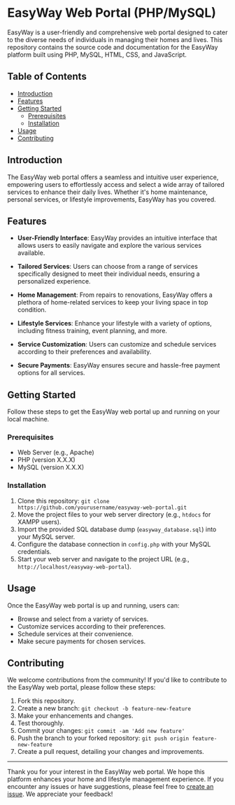 # EasyWay Web Portal (PHP/MySQL)

EasyWay is a user-friendly and comprehensive web portal designed to cater to the diverse needs of individuals in managing their homes and lives. This repository contains the source code and documentation for the EasyWay platform built using PHP, MySQL, HTML, CSS, and JavaScript.

## Table of Contents

- [Introduction](#introduction)
- [Features](#features)
- [Getting Started](#getting-started)
  - [Prerequisites](#prerequisites)
  - [Installation](#installation)
- [Usage](#usage)
- [Contributing](#contributing)


## Introduction

The EasyWay web portal offers a seamless and intuitive user experience, empowering users to effortlessly access and select a wide array of tailored services to enhance their daily lives. Whether it's home maintenance, personal services, or lifestyle improvements, EasyWay has you covered.

## Features

- **User-Friendly Interface**: EasyWay provides an intuitive interface that allows users to easily navigate and explore the various services available.

- **Tailored Services**: Users can choose from a range of services specifically designed to meet their individual needs, ensuring a personalized experience.

- **Home Management**: From repairs to renovations, EasyWay offers a plethora of home-related services to keep your living space in top condition.

- **Lifestyle Services**: Enhance your lifestyle with a variety of options, including fitness training, event planning, and more.

- **Service Customization**: Users can customize and schedule services according to their preferences and availability.

- **Secure Payments**: EasyWay ensures secure and hassle-free payment options for all services.

## Getting Started

Follow these steps to get the EasyWay web portal up and running on your local machine.

### Prerequisites

- Web Server (e.g., Apache)
- PHP (version X.X.X)
- MySQL (version X.X.X)

### Installation

1. Clone this repository: `git clone https://github.com/yourusername/easyway-web-portal.git`
2. Move the project files to your web server directory (e.g., `htdocs` for XAMPP users).
3. Import the provided SQL database dump (`easyway_database.sql`) into your MySQL server.
4. Configure the database connection in `config.php` with your MySQL credentials.
5. Start your web server and navigate to the project URL (e.g., `http://localhost/easyway-web-portal`).

## Usage

Once the EasyWay web portal is up and running, users can:

- Browse and select from a variety of services.
- Customize services according to their preferences.
- Schedule services at their convenience.
- Make secure payments for chosen services.

## Contributing

We welcome contributions from the community! If you'd like to contribute to the EasyWay web portal, please follow these steps:

1. Fork this repository.
2. Create a new branch: `git checkout -b feature-new-feature`
3. Make your enhancements and changes.
4. Test thoroughly.
5. Commit your changes: `git commit -am 'Add new feature'`
6. Push the branch to your forked repository: `git push origin feature-new-feature`
7. Create a pull request, detailing your changes and improvements.


---

Thank you for your interest in the EasyWay web portal. We hope this platform enhances your home and lifestyle management experience. If you encounter any issues or have suggestions, please feel free to [create an issue](https://github.com/yourusername/easyway-web-portal/issues). We appreciate your feedback!
